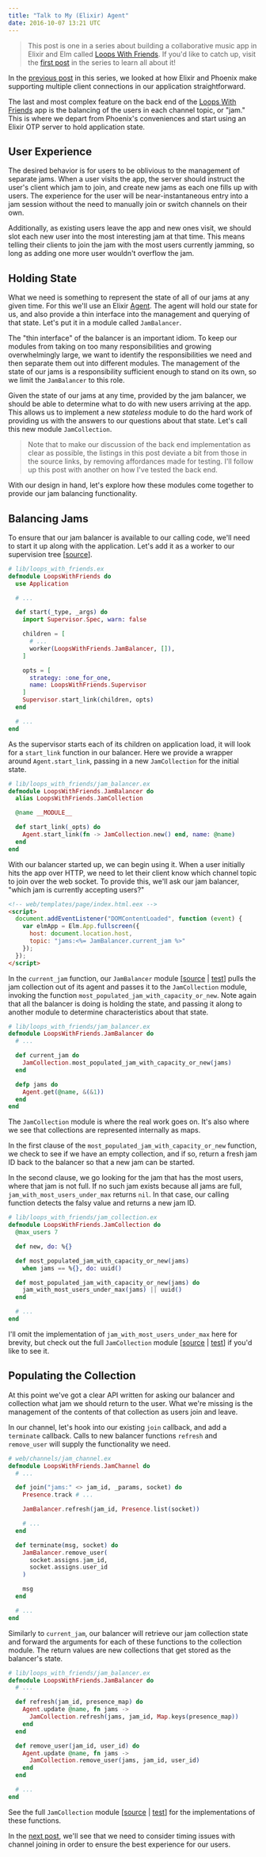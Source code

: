 ```yaml
---
title: "Talk to My (Elixir) Agent"
date: 2016-10-07 13:21 UTC
---
```



> This post is one in a series about building a collaborative music app in Elixir and Elm called [Loops With Friends]. If you'd like to catch up, visit the [first post] in the series to learn all about it!

In the [previous post] in this series, we looked at how Elixir and Phoenix make supporting multiple client connections in our application straightforward.

The last and most complex feature on the back end of the [Loops With Friends] app is the balancing of the users in each channel topic, or "jam." This is where we depart from Phoenix's conveniences and start using an Elixir OTP server to hold application state.

## User Experience

The desired behavior is for users to be oblivious to the management of separate jams. When a user visits the app, the server should instruct the user's client which jam to join, and create new jams as each one fills up with users. The experience for the user will be near-instantaneous entry into a jam session without the need to manually join or switch channels on their own.

Additionally, as existing users leave the app and new ones visit, we should slot each new user into the most interesting jam at that time. This means telling their clients to join the jam with the most users currently jamming, so long as adding one more user wouldn't overflow the jam.

## Holding State

What we need is something to represent the state of all of our jams at any given time. For this we'll use an Elixir [Agent]. The agent will hold our state for us, and also provide a thin interface into the management and querying of that state. Let's put it in a module called `JamBalancer`.

The "thin interface" of the balancer is an important idiom. To keep our modules from taking on too many responsibilities and growing overwhelmingly large, we want to identify the responsibilities we need and then separate them out into different modules. The management of the state of our jams is a responsibility sufficient enough to stand on its own, so we limit the `JamBalancer` to this role.

Given the state of our jams at any time, provided by the jam balancer, we should be able to determine what to do with new users arriving at the app. This allows us to implement a new *stateless* module to do the hard work of providing us with the answers to our questions about that state. Let's call this new module `JamCollection`.

> Note that to make our discussion of the back end implementation as clear as possible, the listings in this post deviate a bit from those in the source links, by removing affordances made for testing. I'll follow up this post with another on how I've tested the back end.

With our design in hand, let's explore how these modules come together to provide our jam balancing functionality.

## Balancing Jams

To ensure that our jam balancer is available to our calling code, we'll need to start it up along with the application. Let's add it as a worker to our supervision tree [[source][Supervision tree]].

~~~ elixir
# lib/loops_with_friends.ex
defmodule LoopsWithFriends do
  use Application

  # ...

  def start(_type, _args) do
    import Supervisor.Spec, warn: false

    children = [
      # ...
      worker(LoopsWithFriends.JamBalancer, []),
    ]

    opts = [
      strategy: :one_for_one,
      name: LoopsWithFriends.Supervisor
    ]
    Supervisor.start_link(children, opts)
  end

  # ...
end
~~~

As the supervisor starts each of its children on application load, it will look for a `start_link` function in our balancer. Here we provide a wrapper around `Agent.start_link`, passing in a new `JamCollection` for the initial state.

~~~ elixir
# lib/loops_with_friends/jam_balancer.ex
defmodule LoopsWithFriends.JamBalancer do
  alias LoopsWithFriends.JamCollection

  @name __MODULE__

  def start_link(_opts) do
    Agent.start_link(fn -> JamCollection.new() end, name: @name)
  end
end
~~~

With our balancer started up, we can begin using it. When a user initially hits the app over HTTP, we need to let their client know which channel topic to join over the web socket. To provide this, we'll ask our jam balancer, "which jam is currently accepting users?"

~~~ html
<!-- web/templates/page/index.html.eex -->
<script>
  document.addEventListener("DOMContentLoaded", function (event) {
    var elmApp = Elm.App.fullscreen({
      host: document.location.host,
      topic: "jams:<%= JamBalancer.current_jam %>"
    });
  });
</script>
~~~

In the `current_jam` function, our `JamBalancer` module [[source][JamBalancer source] \| [test][JamBalancer test]] pulls the jam collection out of its agent and passes it to the `JamCollection` module, invoking the function `most_populated_jam_with_capacity_or_new`. Note again that all the balancer is doing is holding the state, and passing it along to another module to determine characteristics about that state.

~~~ elixir
# lib/loops_with_friends/jam_balancer.ex
defmodule LoopsWithFriends.JamBalancer do
  # ...

  def current_jam do
    JamCollection.most_populated_jam_with_capacity_or_new(jams)
  end

  defp jams do
    Agent.get(@name, &(&1))
  end
end
~~~

The `JamCollection` module is where the real work goes on. It's also where we see that collections are represented internally as maps.

In the first clause of the `most_populated_jam_with_capacity_or_new` function, we check to see if we have an empty collection, and if so, return a fresh jam ID back to the balancer so that a new jam can be started.

In the second clause, we go looking for the jam that has the most users, where that jam is not full. If no such jam exists because all jams are full, `jam_with_most_users_under_max` returns `nil`. In that case, our calling function detects the falsy value and returns a new jam ID.

~~~ elixir
# lib/loops_with_friends/jam_collection.ex
defmodule LoopsWithFriends.JamCollection do
  @max_users 7

  def new, do: %{}

  def most_populated_jam_with_capacity_or_new(jams)
    when jams == %{}, do: uuid()

  def most_populated_jam_with_capacity_or_new(jams) do
    jam_with_most_users_under_max(jams) || uuid()
  end

  # ...
end
~~~

I'll omit the implementation of `jam_with_most_users_under_max` here for brevity, but check out the full `JamCollection` module [[source][JamCollection source] \| [test][JamCollection test]] if you'd like to see it.

## Populating the Collection

At this point we've got a clear API written for asking our balancer and collection what jam we should return to the user. What we're missing is the management of the contents of that collection as users join and leave.

In our channel, let's hook into our existing `join` callback, and add a `terminate` callback. Calls to new balancer functions `refresh` and `remove_user` will supply the functionality we need.

~~~ elixir
# web/channels/jam_channel.ex
defmodule LoopsWithFriends.JamChannel do
  # ...

  def join("jams:" <> jam_id, _params, socket) do
    Presence.track # ...

    JamBalancer.refresh(jam_id, Presence.list(socket))

    # ...
  end

  def terminate(msg, socket) do
    JamBalancer.remove_user(
      socket.assigns.jam_id,
      socket.assigns.user_id
    )

    msg
  end

  # ...
end
~~~

Similarly to `current_jam`, our balancer will retrieve our jam collection state and forward the arguments for each of these functions to the collection module. The return values are new collections that get stored as the balancer's state.

~~~ elixir
# lib/loops_with_friends/jam_balancer.ex
defmodule LoopsWithFriends.JamBalancer do
  # ...

  def refresh(jam_id, presence_map) do
    Agent.update @name, fn jams ->
      JamCollection.refresh(jams, jam_id, Map.keys(presence_map))
    end
  end

  def remove_user(jam_id, user_id) do
    Agent.update @name, fn jams ->
      JamCollection.remove_user(jams, jam_id, user_id)
    end
  end

  # ...
end
~~~

See the full `JamCollection` module [[source][JamCollection source] \| [test][JamCollection test]] for the implementations of these functions.

In the [next post], we'll see that we need to consider timing issues with channel joining in order to ensure the best experience for our users.


[Loops With Friends]: http://loopswithfriends.com/
[first post]: ./2016-10-05-collaborative-music-loops-in-elixir-and-elm.html
[previous post]: ./2016-10-06-jamming-with-phoenix-presence.html
[Agent]: http://elixir-lang.org/getting-started/mix-otp/agent.html
[Supervision tree]: https://github.com/jeffcole/loops_with_friends/blob/back-end-blog-posts/lib/loops_with_friends.ex#L21
[JamBalancer source]: https://github.com/jeffcole/loops_with_friends/blob/back-end-blog-posts/lib/loops_with_friends/jam_balancer/server.ex
[JamBalancer test]: https://github.com/jeffcole/loops_with_friends/blob/back-end-blog-posts/test/lib/loops_with_friends/jam_balancer/server_test.exs
[JamCollection  source]: https://github.com/jeffcole/loops_with_friends/blob/back-end-blog-posts/lib/loops_with_friends/jam_collection/collection.ex
[JamCollection test]: https://github.com/jeffcole/loops_with_friends/blob/back-end-blog-posts/test/lib/loops_with_friends/jam_collection/collection_test.exs
[next post]: ./2016-10-08-phoenix-channel-race-conditions.html
